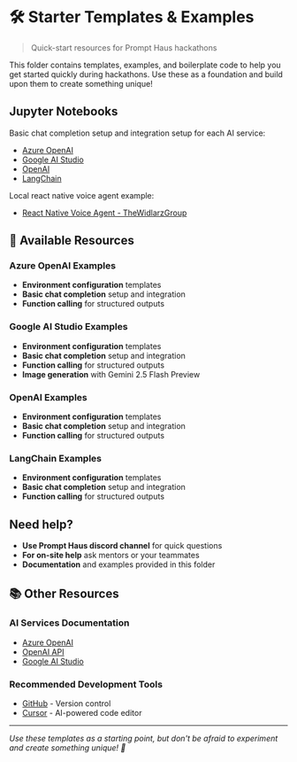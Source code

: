 # 🛠️ Starter Templates & Examples

> Quick-start resources for Prompt Haus hackathons

This folder contains templates, examples, and boilerplate code to help you get started quickly during hackathons. Use these as a foundation and build upon them to create something unique!

## Jupyter Notebooks
Basic chat completion setup and integration setup for each AI service:
- [Azure OpenAI](azure/azure-open-ai.ipynb)
- [Google AI Studio](google/google-ai-studio.ipynb)
- [OpenAI](openai/direct-open-ai.ipynb)
- [LangChain](langchain/langchain-basics.ipynb)

Local react native voice agent example:
- [React Native Voice Agent - TheWidlarzGroup](https://github.com/TheWidlarzGroup/react-native-voice-agent)

## 📁 Available Resources

### Azure OpenAI Examples
- **Environment configuration** templates
- **Basic chat completion** setup and integration
- **Function calling** for structured outputs

### Google AI Studio Examples
- **Environment configuration** templates
- **Basic chat completion** setup and integration
- **Function calling** for structured outputs
- **Image generation** with Gemini 2.5 Flash Preview

### OpenAI Examples
- **Environment configuration** templates
- **Basic chat completion** setup and integration
- **Function calling** for structured outputs

### LangChain Examples
- **Environment configuration** templates
- **Basic chat completion** setup and integration
- **Function calling** for structured outputs

## Need help?
- **Use Prompt Haus discord channel** for quick questions
- **For on-site help** ask mentors or your teammates
- **Documentation** and examples provided in this folder

## 📚 Other Resources

### AI Services Documentation
- [Azure OpenAI](https://docs.microsoft.com/en-us/azure/cognitive-services/openai/)
- [OpenAI API](https://platform.openai.com/docs)
- [Google AI Studio](https://ai.google.dev/gemini-api/docs)

### Recommended Development Tools
- [GitHub](https://github.com/) - Version control
- [Cursor](https://cursor.com/) - AI-powered code editor

---

*Use these templates as a starting point, but don't be afraid to experiment and create something unique! 🚀* 